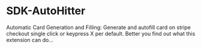 # SDK-AutoHitter
Automatic Card Generation and Filling: Generate and autofill card  on stripe checkout single click or keypress X per default.
Better you find out what this extension can do...
